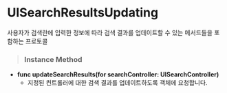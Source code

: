# UISearchResultsUpdating
사용자가 검색란에 입력한 정보에 따라 검색 결과를 업데이트할 수 있는 메서드들을 포함하는 프로토콜

> ### Instance Method
* **func updateSearchResults(for searchController: UISearchController)**
    - 지정된 컨트롤러에 대한 검색 결과를 업데이트하도록 객체에 요청합니다.